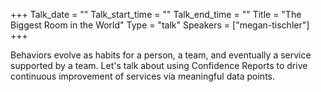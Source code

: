+++
Talk_date = ""
Talk_start_time = ""
Talk_end_time = ""
Title = "The Biggest Room in the World"
Type = "talk"
Speakers = ["megan-tischler"]
+++

Behaviors evolve as habits for a person, a team, and eventually a service supported by a team. Let's talk about using Confidence Reports to drive continuous improvement of services via meaningful data points.
